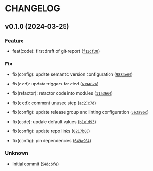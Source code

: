 # CHANGELOG



## v0.1.0 (2024-03-25)

### Feature

* feat(code): first draft of git-report ([`f11cf30`](https://github.com/JuanJFarina/git-report/commit/f11cf30a4516a9d687f65bd994260b232d789649))

### Fix

* fix(config): update semantic version configuration ([`9884e60`](https://github.com/JuanJFarina/git-report/commit/9884e6003c95c30d6f6972bf338295d40d42b06a))

* fix(cicd): update triggers for cicd ([`619462a`](https://github.com/JuanJFarina/git-report/commit/619462a1e85ceb9907a2f824eced2011cc514952))

* fix(refactor): refactor code into modules ([`11a3664`](https://github.com/JuanJFarina/git-report/commit/11a3664339a63020afbc42e3545fb12e9755218d))

* fix(cicd): comment unused step ([`ac27c7d`](https://github.com/JuanJFarina/git-report/commit/ac27c7d4031cb8a05206b2e3c633bbb96fb638af))

* fix(config): update release group and linting configuration ([`5e3a96c`](https://github.com/JuanJFarina/git-report/commit/5e3a96c2c8f6f74bc9d63d6847c9c37115d42d6f))

* fix(code): update default values ([`b1e1d93`](https://github.com/JuanJFarina/git-report/commit/b1e1d9302b23d2261c566fb34b99a20fec253f6b))

* fix(config): update repo links ([`0217b06`](https://github.com/JuanJFarina/git-report/commit/0217b06bba7eb20756b44012f8d6834b296568a0))

* fix(config): pin dependencies ([`649a904`](https://github.com/JuanJFarina/git-report/commit/649a904d417508e6a876442ff98d617540ba8f67))

### Unknown

* Initial commit ([`54dcbfe`](https://github.com/JuanJFarina/git-report/commit/54dcbfe6189a8157fd4ea1c2c11400cdef12b6df))
